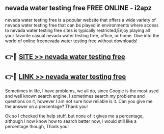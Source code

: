## nevada water testing free FREE ONLINE - i2apz

nevada water testing free is a popular website that offers a wide variety of nevada water testing free that can be played in environments where access to nevada water testing free sites is typically restricted,Enjoy playing all your favorite casual nevada water testing free, office, or home. Dive into the world of online freenevada water testing free without downloads!

## 👉🔴 [SITE >> nevada water testing free](http://news.freeplayer.one?title=nevada_water_testing_free&ref=FRRE)

## 👉🔴 [LINK >> nevada water testing free](http://news.freeplayer.one?title=nevada_water_testing_free&ref=FREE)

Sometimes in life, I have problems, we all do, since Google is the most used and well known search engine, I sometimes search my problems and questions on it, however I am not sure how reliable is it. Can you give me the answer on a percentage? Thank you!

Ok so I checked the help stuff, but none of it gives me a percentage, although I now know how to search better now, I would still like a percentage though, Thank you!